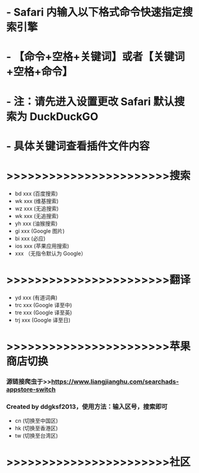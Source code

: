 # - Safari 内输入以下格式命令快速指定搜索引擎
# - 【命令+空格+关键词】或者【关键词+空格+命令】
# - 注：请先进入设置更改 Safari 默认搜索为 DuckDuckGO
# - 具体关键词查看插件文件内容
# >>>>>>>>>>>>>>>>>>>>>>>搜索  
- bd  xxx (百度搜索)  
- wk  xxx (维基搜索)  
- wz  xxx (无追搜索)  
- wk  xxx (无追搜索)  
- yh  xxx (油猴搜索)  
- gi  xxx (Google 图片)  
- bi  xxx (必应)  
- ios  xxx (苹果应用搜索)  
-   xxx （无指令默认为 Google）  
# >>>>>>>>>>>>>>>>>>>>>>>翻译  
- yd  xxx (有道词典)  
- trc xxx (Google 译至中)  
- tre xxx (Google 译至英)  
- trj xxx (Google 译至日)
# >>>>>>>>>>>>>>>>>>>>>>>苹果商店切换
### 源链接爬虫于>>https://www.liangjianghu.com/searchads-appstore-switch
### Created by ddgksf2013，使用方法：输入区号，搜索即可
- cn  (切换至中国区)
- hk  (切换至香港区)
- tw  (切换至台湾区)
# >>>>>>>>>>>>>>>>>>>>>>>社区
 
